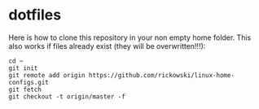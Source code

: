 # dotfiles

Here is how to clone this repository in your non empty home folder. This also works if files already exist (they will be overwritten!!!):

```
cd ~
git init
git remote add origin https://github.com/rickowski/linux-home-configs.git
git fetch
git checkout -t origin/master -f
```
